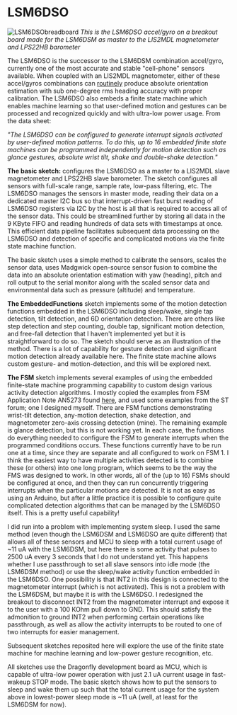 # LSM6DSO

![LSM6DSObreadboard](https://user-images.githubusercontent.com/6698410/61259719-45a1a100-a730-11e9-8fb8-febeca2fea61.jpg)
*This is the LSM6DSO accel/gyro on a breakout board made for the LSM6DSM as master to the LIS2MDL magnetometer and LPS22HB barometer*

The LSM6DSO is the successor to the LSM6DSM combination accel/gyro, currently one of the most accurate and stable "cell-phone" sensors available. When coupled with an LIS2MDL magnetometer, either of these accel/gyros combinations can [routinely](https://hackaday.com/wp-content/uploads/2019/03/hackaday_journal-gregorytomasch_kriswiner-heading_accuracy_using_mems_sensors.pdf) produce absolute orientation estimation with sub one-degree rms heading accuracy with proper calibration. The LSM6DSO also embeds a finite state machine which enables machine learning so that user-defined motion and gestures can be processed and recognized quickly and with ultra-low power usage. From the data sheet:

*"The LSM6DSO can be configured to generate interrupt signals activated by user-defined motion patterns. To do
this, up to 16 embedded finite state machines can be programmed independently for motion detection such as
glance gestures, absolute wrist tilt, shake and double-shake detection."*

**The basic sketch:** configures the LSM6DSO as a master to a LIS2MDL slave magnetometer and LPS22HB slave barometer. The sketch configures all sensors with full-scale range, sample rate, low-pass filtering, etc. The LSM6DSO manages the sensors in master mode, reading their data on a dedicated master I2C bus so that interrupt-driven fast burst reading of LSM6DSO registers via I2C by the host is all that is required to access all of the sensor data. This could be streamlined further by storing all data in the 9 KByte FIFO and reading hundreds of data sets with timestamps at once. This efficient data pipeline facilitates subsequent data processing on the LSM6DSO and detection of specific and complicated motions via the finite state machine function.

The basic sketch uses a simple method to calibrate the sensors, scales the sensor data, uses Madgwick open-source sensor fusion to combine the data into an absolute orientation estimation with yaw (heading), pitch and roll output to the serial monitor along with the scaled sensor data and environmental data such as pressure (altitude) and temperature.

**The EmbeddedFunctions** sketch implements some of the motion detection functions embedded in the LSM6DSO including sleep/wake, single tap detection, tilt detection, and 6D orientation detection. There are others like step detection and step counting, double tap, significant motion detection, and free-fall detection that I haven't implemented yet but it is straightforward to do so. The sketch should serve as an illustration of the method. There is a lot of capability for gesture detection and significant motion detection already available here. The finite state machine allows custom gesture- and motion-detection, and this will be explored next.

**The FSM** sketch implements several examples of using the embedded finite-state machine programming capability to custom design various activity detection algorithms. I mostly copied the examples from FSM Application Note AN5273 found [here](https://www.st.com/en/mems-and-sensors/lsm6dsox.html#), and used some examples from the ST forum; one I designed myself. There are FSM functions demonstrating wrist-tilt detection, any-motion detection, shake detection, and magnetometer zero-axis crossing detection (mine). The remaining example is glance detection, but this is not working yet. In each case, the functions do everything needed to configure the FSM to generate interrupts when the programmed conditions occurs. These functions currently have to be run one at a time, since they are separate and all configured to work on FSM 1. I think the easiest way to have multiple activities detected is to combine these (or others) into one long program, which seems to be the way the FMS was designed to work. In other words, all of the (up to 16) FSMs should be configured at once, and then they can run concurrently triggering interrupts when the particular motions are detected. It is not as easy as using an Arduino, but after a little practice it is possible to configure quite complicated detection algorithms that can be managed by the LSM6DSO itself. This is a pretty useful capability!

I did run into a problem with implementing system sleep. I used the same method (even though the LSM6DSM and LSM6DSO are quite different) that allows all of these sensors and MCU to sleep with a total current usage of ~11 uA with the LSM6DSM, but here there is some activity that pulses to 2500 uA every 3 seconds that I do not understand yet. This happens whether I use passthrough to set all slave sensors into idle mode (the LSM6DSM method) or use the sleep/wake activity function embedded in the LSM6DSO. One possibility is that INT2 in this design is connected to the magnetometer interrupt (which is not activated). This is not a problem with the LSM6DSM, but maybe it is with the LSM6DSO. I redesigned the breakout to disconnect INT2 from the magnetometer interrupt and expose it to the user with a 100 KOhm pull down to GND. This should satisfy the admonition to ground INT2 when performing certain operations like passthrough, as well as allow the activity interrupts to be routed to one of two interrupts for easier management.

Subsequent sketches reposited here will explore the use of the finite state machine for machine learning and low-power gesture recognition, etc.

All sketches use the Dragonfly development board as MCU, which is capable of ultra-low power operation with just 2.1 uA current usage in fast-wakeup STOP mode. The basic sketch shows how to put the sensors to sleep and wake them up such that the total current usage for the system above in lowest-power sleep mode is ~11 uA (well, at least for the LSM6DSM for now).



